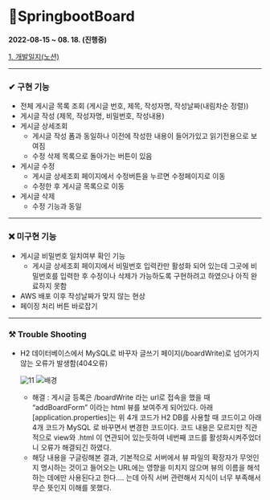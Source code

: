 # 📝SpringbootBoard

**2022-08-15 ~ 08. 18. (진행중)**

[1. 개발일지(노션)](https://rhetorical-durian-6e6.notion.site/1c551f6a8e5e423bb336c051547be197?v=dcc7831a1302448b974c1e32f14edf0d)

---

### ✔ 구현 기능
- 전체 게시글 목록 조회 (게시글 번호, 제목, 작성자명, 작성날짜(내림차순 정렬))
- 게시글 작성 (제목, 작성자명, 비밀번호, 작성내용)
- 게시글 상세조회
  - 게시글 작성 폼과 동일하나 이전에 작성한 내용이 들어가있고 읽기전용으로 보여짐
  - 수정 삭제 목록으로 돌아가는 버튼이 있음
- 게시글 수정
  - 게시글 상세조회 페이지에서 수정버튼을 누르면 수정페이지로 이동
  - 수정한 후 게시글 목록으로 이동
- 게시글 삭제
  - 수정 기능과 동일

---

### ❌ 미구현 기능
- 게시글 비밀번호 일치여부 확인 기능
  - 게시글 상세조회 페이지에서 비밀번호 입력칸만 활성화 되어 있는데 그곳에 비밀번호를 입력한 후 수정이나 삭제가 가능하도록 구현하려고 하였으나 아직 완료하지 못함
- AWS 배포 이후 작성날짜가 맞지 않는 현상
- 페이징 처리 버튼 바로잡기

---

### ⚒ Trouble Shooting

- H2 데이터베이스에서 MySQL로 바꾸자 글쓰기 페이지(/boardWrite)로 넘어가지 않는 오류가 발생함(404오류)
    
  ![11](https://user-images.githubusercontent.com/93110733/185192001-93f9b902-9b49-4587-84b5-e0b513d08522.JPG)
  ![배경](https://user-images.githubusercontent.com/93110733/185192064-9cb6779a-fca3-45b6-a370-5ae4c38c943a.png)

  - 해결 : 게시글 등록은 /boardWrite 라는 url로 접속을 했을 때 “addBoardForm” 이라는 html 뷰를 보여주게 되어있다. 아래 [application.properties]는 위 4개 코드가 H2 DB를 사용할 때 코드이고 아래 4개 코드가 MySQL 로 바꾸면서 변경한 코드이다. 코드 내용은 모르지만 직관적으로 view와 .html 이 연관되어 있는듯하여 네번째 코드를 활성화시켜주었더니 오류가 해결되긴 하였다.
  - 해당 내용을 구글링해본 결과, 기본적으로 서버에서 뷰 파일의 확장자가 무엇인지 명시하는 것이고 들어오는 URL에는 영향을 미치지 않으며 뷰의 이름을 해석하는 데에만 사용된다고 한다…. 는데 아직 서버 관련해서 지식이 너무 부족해서 무슨 뜻인지 이해를 못했다.
